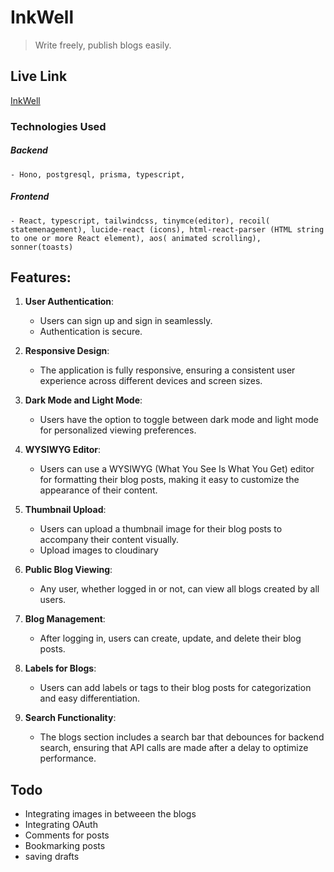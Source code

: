 # InkWell

> Write freely, publish blogs easily.

## Live Link

[InkWell](https://blogging-app-mauve.vercel.app/)

### Technologies Used

##### Backend

    - Hono, postgresql, prisma, typescript,

##### Frontend

    - React, typescript, tailwindcss, tinymce(editor), recoil( statemenagement), lucide-react (icons), html-react-parser (HTML string to one or more React element), aos( animated scrolling), sonner(toasts)

## Features:

1. **User Authentication**:

   - Users can sign up and sign in seamlessly.
   - Authentication is secure.

2. **Responsive Design**:

   - The application is fully responsive, ensuring a consistent user experience across different devices and screen sizes.

3. **Dark Mode and Light Mode**:

   - Users have the option to toggle between dark mode and light mode for personalized viewing preferences.

4. **WYSIWYG Editor**:

   - Users can use a WYSIWYG (What You See Is What You Get) editor for formatting their blog posts, making it easy to customize the appearance of their content.

5. **Thumbnail Upload**:

   - Users can upload a thumbnail image for their blog posts to accompany their content visually.
   - Upload images to cloudinary

6. **Public Blog Viewing**:

   - Any user, whether logged in or not, can view all blogs created by all users.

7. **Blog Management**:

   - After logging in, users can create, update, and delete their blog posts.

8. **Labels for Blogs**:

   - Users can add labels or tags to their blog posts for categorization and easy differentiation.

9. **Search Functionality**:
   - The blogs section includes a search bar that debounces for backend search, ensuring that API calls are made after a delay to optimize performance.

## Todo

- Integrating images in betweeen the blogs
- Integrating OAuth
- Comments for posts
- Bookmarking posts
- saving drafts
